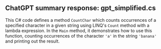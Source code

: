 ## ChatGPT summary response: gpt_simplified.cs 


This C# code defines a method `CountChar` which counts occurrences of a specified character in a given string using LINQ's `Count` method with a lambda expression. In the `Main` method, it demonstrates how to use this function, counting occurrences of the character `'a'` in the string `'banana'` and printing out the result.